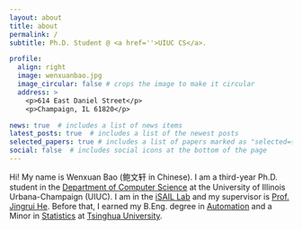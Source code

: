 ```yaml
---
layout: about
title: about
permalink: /
subtitle: Ph.D. Student @ <a href=''>UIUC CS</a>. 

profile:
  align: right
  image: wenxuanbao.jpg
  image_circular: false # crops the image to make it circular
  address: >
    <p>614 East Daniel Street</p>
    <p>Champaign, IL 61820</p>

news: true  # includes a list of news items
latest_posts: true  # includes a list of the newest posts
selected_papers: true # includes a list of papers marked as "selected={true}"
social: false  # includes social icons at the bottom of the page
---
```


Hi! My name is Wenxuan Bao (鲍文轩 in Chinese). I am a third-year Ph.D. student in the <a href='https://cs.illinois.edu/'>Department of Computer Science</a> at the University of Illinois Urbana-Champaign (UIUC). I am in the <a href='https://isail-laboratory.github.io/'>iSAIL Lab</a> and my supervisor is <a href='https://www.hejingrui.org/'>Prof. Jingrui He</a>. Before that, I earned my B.Eng. degree in <a href='https://www.au.tsinghua.edu.cn/'>Automation</a> and a Minor in <a href='http://www.stat.tsinghua.edu.cn/'>Statistics</a> at <a href='https://www.tsinghua.edu.cn/'>Tsinghua University</a>. 


